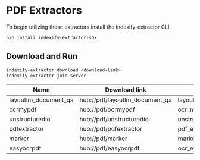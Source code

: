 # PDF Extractors

To begin utilizing these extractors install the indexify-extractor CLI.

```bash
pip install indexify-extractor-sdk
```

## Download and Run
```bash
indexify-extractor download <download-link>
indexify-extractor join-server
```

| Name                 | Download link                  | Extractor Module Name                    |
|----------------------|--------------------------------|------------------------------------------|
| layoutlm_document_qa | hub://pdf/layoutlm_document_qa | layoutlm_document_qa:LayoutLMDocumentQA  |
| ocrmypdf             | hub://pdf/ocrmypdf             | ocr_my_pdf:OCRMyPDFExtractor             |
| unstructuredio       | hub://pdf/unstructuredio       | unstructured_pdf:UnstructuredIOExtractor |
| pdfextractor        | hub://pdf/pdfextractor        | pdf_extractor:PDFExtractor               |
| marker             | hub://pdf/marker             | markdown_extractor:MarkdownExtractor     |
| easyocrpdf           | hub://pdf/easyocrpdf           | ocr_extractor:OCRExtractor     |
